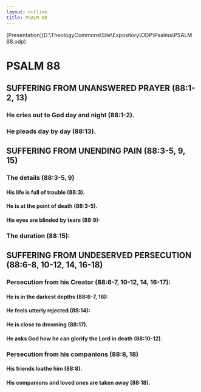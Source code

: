```yaml
---
layout: outline
title: PSALM 88
---
```

[Presentation](D:\TheologyCommons\Site\Expository\ODP\Psalms\PSALM 88.odp)
# PSALM 88 
## SUFFERING FROM UNANSWERED PRAYER (88:1-2, 13) 
###  He cries out to God day and night (88:1-2). 
###  He pleads day by day (88:13). 
## SUFFERING FROM UNENDING PAIN (88:3-5, 9, 15) 
###  The details (88:3-5, 9) 
####  His life is full of trouble (88:3). 
####  He is at the point of death (88:3-5). 
####  His eyes are blinded by tears (88:9): 
###  The duration (88:15): 
## SUFFERING FROM UNDESERVED PERSECUTION (88:6-8, 10-12, 14, 16-18) 
###  Persecution from his Creator (88:6-7, 10-12, 14, 16-17): 
####  He is in the darkest depths (88:6-7, 16): 
####  He feels utterly rejected (88:14): 
####  He is close to drowning (88:17). 
####  He asks God how he can glorify the Lord in death (88:10-12). 
###  Persecution from his companions (88:8, 18) 
####  His friends loathe him (88:8). 
####  His companions and loved ones are taken away (88:18). 
